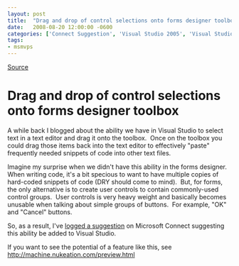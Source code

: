 ```yaml
---
layout: post
title:  "Drag and drop of control selections onto forms designer toolbox"
date:   2008-08-20 12:00:00 -0600
categories: ['Connect Suggestion', 'Visual Studio 2005', 'Visual Studio 2008', 'Visual Studio vNext']
tags:
- msmvps
---
```

[Source](http://blogs.msmvps.com/peterritchie/2008/08/21/drag-and-drop-of-control-selections-onto-forms-designer-toolbox/ "Permalink to Drag and drop of control selections onto forms designer toolbox")

# Drag and drop of control selections onto forms designer toolbox

A while back I blogged about the ability we have in Visual Studio to select text in a text editor and drag it onto the toolbox.  Once on the toolbox you could drag those items back into the text editor to effectively "paste" frequently needed snippets of code into other text files.

Imagine my surprise when we didn't have this ability in the forms designer.  When writing code, it's a bit specious to want to have multiple copies of hard-coded snippets of code (DRY should come to mind).  But, for forms, the only alternative is to create user controls to contain commonly-used control groups.  User controls is very heavy weight and basically becomes unusable when talking about simple groups of buttons.  For example, "OK" and "Cancel" buttons.

So, as a result, I've [logged a suggestion][1] on Microsoft Connect suggesting this ability be added to Visual Studio.

If you want to see the potential of a feature like this, see <http://machine.nukeation.com/preview.html>

[1]: https://connect.microsoft.com/VisualStudio/feedback/ViewFeedback.aspx?FeedbackID=362827

